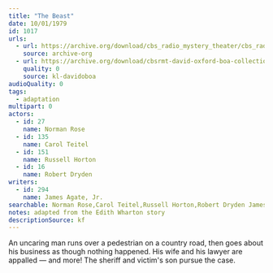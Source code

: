 ```yaml
---
title: "The Beast"
date: 10/01/1979
id: 1017
urls: 
  - url: https://archive.org/download/cbs_radio_mystery_theater/cbs_radio_mystery_theater-1001-1050.zip/cbs_radio_mystery_theater-1001-1050%2Fcbsrmt_1017_the_beast.mp3
    source: archive-org
  - url: https://archive.org/download/cbsrmt-david-oxford-boa-collection/CBSRMT-791001-1017-The-Beast-(128-44)_no-id-{BoA}.mp3
    quality: 0
    source: kl-davidoboa
audioQuality: 0
tags: 
  - adaptation
multipart: 0
actors:  
  - id: 27
    name: Norman Rose  
  - id: 135
    name: Carol Teitel  
  - id: 151
    name: Russell Horton  
  - id: 16
    name: Robert Dryden
writers:  
  - id: 294
    name: James Agate, Jr.
searchable: Norman Rose,Carol Teitel,Russell Horton,Robert Dryden James Agate, Jr.
notes: adapted from the Edith Wharton story
descriptionSource: kf
---
```

An uncaring man runs over a pedestrian on a country road, then goes about his business as though nothing happened. His wife and his lawyer are appalled — and more! The sheriff and victim's son pursue the case.